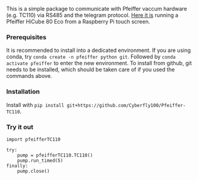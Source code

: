 This is a simple package to communicate with Pfeiffer vaccum hardware (e.g. TC110) via RS485 and the telegram protocol.
[Here it is](https://photos.app.goo.gl/mTauQPGxBz47QTyJ6) running a Pfeiffer HiCube 80 Eco from a Raspberry Pi touch screen.


### Prerequisites

It is recommended to install into a dedicated environment. If you are using conda, try `conda create -n pfeiffer python git`.
Followed by `conda activate pfeiffer` to enter the new environment.
To install from github, git needs to be installed, which should be taken care of if you used the commands above.

### Installation

Install with `pip install git+https://github.com/Cyberfly100/Pfeiffer-TC110`.

### Try it out

    import pfeifferTC110

    try:
        pump = pfeifferTC110.TC110()
        pump.run_timed(5)
    finally:
        pump.close()
